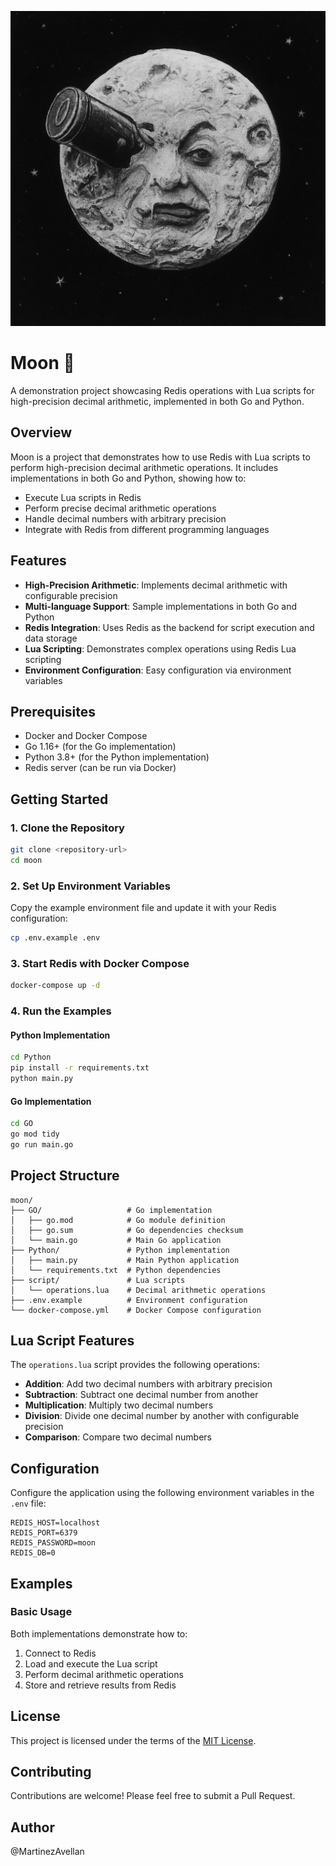 ![banner](image/img.png)

# Moon 🌙

A demonstration project showcasing Redis operations with Lua scripts for high-precision decimal arithmetic, implemented in both Go and Python.

## Overview

Moon is a project that demonstrates how to use Redis with Lua scripts to perform high-precision decimal arithmetic operations. It includes implementations in both Go and Python, showing how to:

- Execute Lua scripts in Redis
- Perform precise decimal arithmetic operations
- Handle decimal numbers with arbitrary precision
- Integrate with Redis from different programming languages

## Features

- **High-Precision Arithmetic**: Implements decimal arithmetic with configurable precision
- **Multi-language Support**: Sample implementations in both Go and Python
- **Redis Integration**: Uses Redis as the backend for script execution and data storage
- **Lua Scripting**: Demonstrates complex operations using Redis Lua scripting
- **Environment Configuration**: Easy configuration via environment variables

## Prerequisites

- Docker and Docker Compose
- Go 1.16+ (for the Go implementation)
- Python 3.8+ (for the Python implementation)
- Redis server (can be run via Docker)

## Getting Started

### 1. Clone the Repository

```bash
git clone <repository-url>
cd moon
```

### 2. Set Up Environment Variables

Copy the example environment file and update it with your Redis configuration:

```bash
cp .env.example .env
```

### 3. Start Redis with Docker Compose

```bash
docker-compose up -d
```

### 4. Run the Examples

#### Python Implementation

```bash
cd Python
pip install -r requirements.txt
python main.py
```

#### Go Implementation

```bash
cd GO
go mod tidy
go run main.go
```

## Project Structure

```
moon/
├── GO/                   # Go implementation
│   ├── go.mod            # Go module definition
│   ├── go.sum            # Go dependencies checksum
│   └── main.go           # Main Go application
├── Python/               # Python implementation
│   ├── main.py           # Main Python application
│   └── requirements.txt  # Python dependencies
├── script/               # Lua scripts
│   └── operations.lua    # Decimal arithmetic operations
├── .env.example          # Environment configuration
└── docker-compose.yml    # Docker Compose configuration
```

## Lua Script Features

The `operations.lua` script provides the following operations:

- **Addition**: Add two decimal numbers with arbitrary precision
- **Subtraction**: Subtract one decimal number from another
- **Multiplication**: Multiply two decimal numbers
- **Division**: Divide one decimal number by another with configurable precision
- **Comparison**: Compare two decimal numbers

## Configuration

Configure the application using the following environment variables in the `.env` file:

```
REDIS_HOST=localhost
REDIS_PORT=6379
REDIS_PASSWORD=moon
REDIS_DB=0
```

## Examples

### Basic Usage

Both implementations demonstrate how to:

1. Connect to Redis
2. Load and execute the Lua script
3. Perform decimal arithmetic operations
4. Store and retrieve results from Redis

## License

This project is licensed under the terms of the [MIT License](LICENSE).

## Contributing

Contributions are welcome! Please feel free to submit a Pull Request.

## Author

@MartinezAvellan
